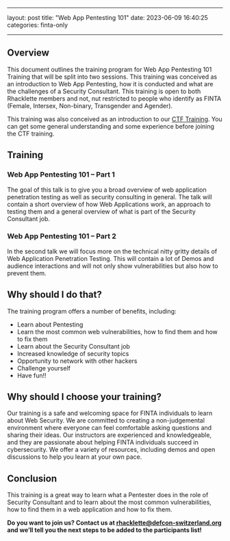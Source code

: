 

---
layout: post
title:  "Web App Pentesting 101"
date:   2023-06-09 16:40:25
categories: finta-only

---

## Overview

This document outlines the training program for Web App Pentesting 101 Training that will be split into two sessions. This training was conceived as an introduction to Web App Pentesting, how it is conducted and what are the challenges of a Security Consultant. This training is open to both Rhacklette members and not, nut restricted to people who identify as FINTA (Female, Intersex, Non-binary, Transgender and Agender).

This training was also conceived as an introduction to our [CTF Training](https://rhacklette41.github.io/members-only/2023/05/19/ctf-training.html). You can get some general understanding and some experience before joining the CTF training.


## Training

### Web App Pentesting 101 – Part 1
The goal of this talk is to give you a broad overview of web application penetration testing as well as security consulting in general. The talk will contain a short overview of how Web Applications work, an approach to testing them and a general overview of what is part of the Security Consultant job.

### Web App Pentesting 101 – Part 2
In the second talk we will focus more on the technical nitty gritty details of Web Application Penetration Testing. This will contain a lot of Demos and audience interactions and will not only show vulnerabilities but also how to prevent them.


## Why should I do that?

The training program offers a number of benefits, including:

* Learn about Pentesting
* Learn the most common web vulnerabilities, how to find them and how to fix them
* Learn about the Security Consultant job
* Increased knowledge of security topics
* Opportunity to network with other hackers
* Challenge yourself
* Have fun!!


## Why should I choose your training?

Our training is a safe and welcoming space for FINTA individuals to learn about Web Security. We are committed to creating a non-judgemental environment where everyone can feel comfortable asking questions and sharing their ideas. Our instructors are experienced and knowledgeable, and they are passionate about helping FINTA individuals succeed in cybersecurity. We offer a variety of resources, including demos and open discussions to help you learn at your own pace. 


## Conclusion

This training is a great way to learn what a Pentester does in the role of Security Consultant and to learn about the most common vulnerabilities, how to find them in a web application and how to fix them.


**Do you want to join us? Contact us at [rhacklette@defcon-switzerland.org](mailto:rhacklette@defcon-switzerland.org) and we’ll tell you the next steps to be added to the participants list!**
